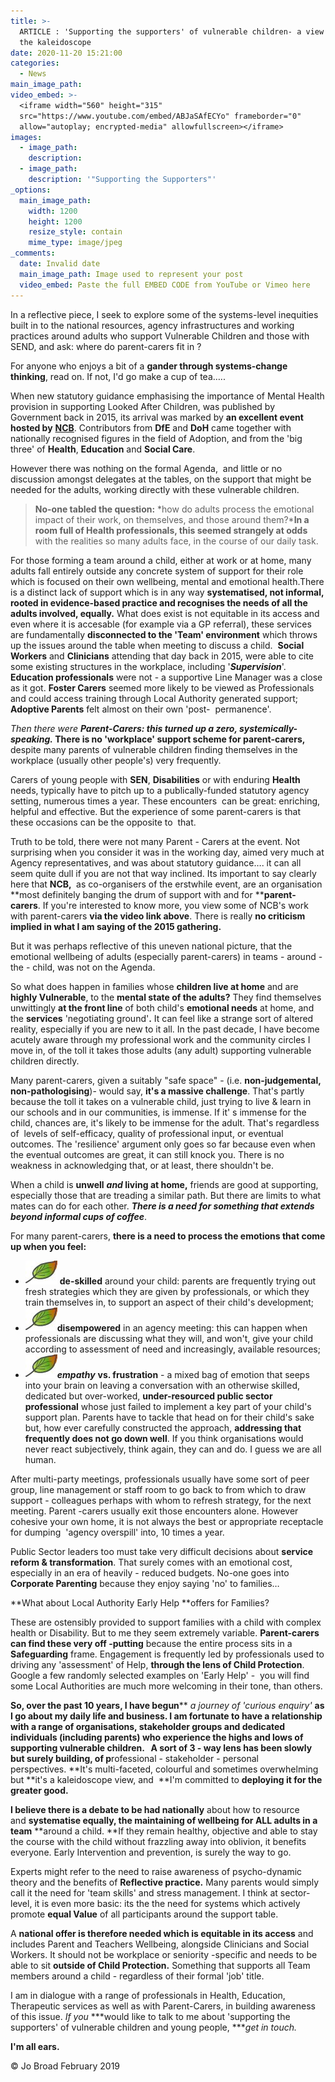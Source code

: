 ```yaml
---
title: >-
  ARTICLE : 'Supporting the supporters' of vulnerable children- a view through
  the kaleidoscope
date: 2020-11-20 15:21:00
categories:
  - News
main_image_path:
video_embed: >-
  <iframe width="560" height="315"
  src="https://www.youtube.com/embed/ABJaSAfECYo" frameborder="0"
  allow="autoplay; encrypted-media" allowfullscreen></iframe>
images:
  - image_path:
    description:
  - image_path:
    description: '"Supporting the Supporters"'
_options:
  main_image_path:
    width: 1200
    height: 1200
    resize_style: contain
    mime_type: image/jpeg
_comments:
  date: Invalid date
  main_image_path: Image used to represent your post
  video_embed: Paste the full EMBED CODE from YouTube or Vimeo here
---
```


In a reflective piece, I seek to explore some of the systems-level inequities built in to the national resources, agency infrastructures and working practices around adults who support Vulnerable Children and those with SEND, and ask: where do parent-carers fit in ?

For anyone who enjoys a bit of a **gander through systems-change thinking**, read on. If not, I'd go make a cup of tea…..

When new statutory guidance emphasising the importance of Mental Health provision in supporting Looked After Children, was published by Government back in 2015, its arrival was marked by **an excellent event hosted by** [**NCB**](https://www.ncb.org.uk/). Contributors from **DfE** and **DoH** came together with nationally recognised figures in the field of Adoption, and from the 'big three' of&nbsp;**Health**, **Education** and **Social Care**.

However there was nothing on the formal Agenda,&nbsp; and little or no discussion amongst delegates at the tables, on the support that might be needed for the adults, working directly with these vulnerable children.

> **No-one tabled the question:** *how do adults process the emotional impact of their work, on themselves, and those around them?***In a room full of Health professionals, this seemed strangely at odds** with the realities so many adults face, in the course of our daily task.&nbsp;

For those forming a team around a child, either at work or at home, many adults fall entirely outside any concrete system of support for their role which is focused on their own wellbeing, mental and emotional health.There is a distinct lack of support which is in any way&nbsp;**systematised, not informal, rooted in evidence-based practice and recognises the needs of all the adults involved, equally.**&nbsp;What does exist is not equitable in its access and even where it is accesable (for example via a GP referral), these services are fundamentally **disconnected to the 'Team' environment** which throws up the issues around the table when meeting to discuss a child. &nbsp;**Social Workers** and **Clinicians** attending that day back in 2015, were able to cite some existing structures in the workplace, including '***Supervision***'. **Education professionals** were not - a supportive Line Manager was a close as it got.&nbsp;**Foster Carers** seemed more likely to be viewed as Professionals and could access training through Local Authority generated support; **Adoptive Parents** felt almost on their own 'post-&nbsp; permanence'.&nbsp;

*Then there were* ***Parent-Carers: this turned up a zero, systemically-speaking.*&nbsp;There is no 'workplace' support scheme for parent-carers,** despite many parents of vulnerable children finding themselves in the workplace (usually other people's) very frequently.

Carers of young people with **SEN**, **Disabilities** or with enduring **Health** needs, typically have to pitch up to a publically-funded statutory agency setting, numerous times a year. These encounters &nbsp;can be great: enriching, helpful and effective. But the experience of some parent-carers is that these occasions can be the opposite to&nbsp; that.&nbsp;

Truth to be told, there were not many Parent - Carers at the event. Not surprising when you consider it was in the working day, aimed very much at Agency representatives, and was about statutory guidance…. it can all seem quite dull if you are not that way inclined. Its important to say clearly here that **NCB,&nbsp;** as co-organisers of the erstwhile event, are an organisation **most definitely banging the drum of support with and for&nbsp;****parent-carers**. If you're interested to know more, you view some of NCB's work with parent-carers&nbsp;**via the video link above**. There is really&nbsp;**no criticism implied in what I am saying of the 2015 gathering.**

But it was perhaps reflective of this uneven national picture, that the emotional wellbeing of adults (especially parent-carers) in teams - around - the - child, was not on the Agenda.

So what does happen in families whose **children live at home** and are **highly Vulnerable**, to the **mental state of the adults?**&nbsp;They find themselves unwittingly **at the front line** of both child's **emotional needs** at home, and the **services**&nbsp;'negotiating ground'**.** It can feel like a strange sort of altered reality, especially if you are new to it all. In the past decade, I have become acutely aware through my professional work and the community circles I move in, of the toll it takes those adults (any adult) supporting vulnerable children directly.

Many parent-carers, given a suitably "safe space" - (i.e.&nbsp;**non-judgemental, non-pathologising**)- would say, **it's a massive challenge**. That's partly because the toll it takes on a vulnerable child, just trying to live & learn in our schools and in our communities, is immense. If it' s immense for the child, chances are, it's likely to be immense for the adult. That's regardless of&nbsp; levels of self-efficacy, quality of professional input, or eventual outcomes. The 'resilience' argument only goes so far because even when the eventual outcomes are great, it can still knock you. There is no weakness in acknowledging that, or at least, there shouldn't be.

When a child is&nbsp;**unwell**&nbsp;***and* living at home,** friends are good at supporting, especially those that are treading a similar path. But there are limits to what mates can do for each other.&nbsp;***There is a need for something that extends beyond informal cups of coffee***.

For many parent-carers, **there is a need to process the emotions that come up when you feel:**

* ![](/uploads/kindle-templates-bullet-1.jpg)&nbsp;**de-skilled** around your child: parents are frequently trying out fresh strategies which they are given by professionals, or which they train themselves in, to support an aspect of their child's development;
* ![](/uploads/kindle-templates-bullet-1.jpg)**disempowered** in an agency meeting: this can happen when professionals are discussing what they will, and won't, give your child according to assessment of need and increasingly, available resources; &nbsp;
* ![](/uploads/kindle-templates-bullet-1.jpg)***empathy***&nbsp;**vs. frustration**&nbsp;- a mixed bag of emotion that seeps into your brain on leaving a conversation with an otherwise skilled, dedicated but over-worked,&nbsp;**under-resourced public sector professional** whose just failed to implement a key part of your child's support plan. Parents have to tackle that head on for their child's sake but, how ever carefully constructed the approach, **addressing that frequently does not go down well**. If you think organisations would never react subjectively, think again, they can and do. I guess we are all human.

After multi-party meetings, professionals usually have some sort of peer group, line management or staff room to go back to from which to draw support - colleagues perhaps with whom to refresh strategy, for the next meeting. Parent -carers usually exit those encounters alone. However cohesive your own home, it is not always the best or appropriate receptacle for dumping&nbsp; 'agency overspill' into, 10 times a year.

Public Sector leaders too must take very difficult decisions about **service reform & transformation**. That surely comes with an emotional cost, especially in an era of heavily - reduced budgets. No-one goes into **Corporate Parenting**&nbsp;because they enjoy saying 'no' to families…

**What about Local Authority Early Help&nbsp;**offers for Families?

These are ostensibly provided to support families with a child with complex health or Disability. But to me they seem extremely variable. **Parent-carers can find these very off -putting** because the entire process sits in a **Safeguarding** frame. Engagement is frequently led by professionals used to driving any 'assessment' of Help, **through the lens of Child Protection**.&nbsp; Google a few randomly selected examples on 'Early Help' -&nbsp; you will find some Local Authorities are much more welcoming in their tone, than others.

**So, over the past 10 years, I have begun****&nbsp;*a journey of 'curious enquiry'*&nbsp;**as I go about my daily life and business. I am fortunate to have a relationship with a range of organisations, stakeholder groups and dedicated individuals (including parents) who experience the highs and lows of supporting vulnerable children. &nbsp; A sort of **3 - way lens** has been slowly but surely building, of p**rofessional - stakeholder - personal perspectives.&nbsp;**It's multi-faceted, colourful and sometimes overwhelming but **it's a kaleidoscope view, and &nbsp;**I'm committed to **deploying it for the greater good.**

**I believe there is a debate to be had nationally**&nbsp;about how to resource and&nbsp;**systematise equally, the maintaining of wellbeing for ALL adults in a team** **around a child.&nbsp;**If they remain healthy, objective and able to stay the course with the child without frazzling away into oblivion, it benefits everyone. Early Intervention and prevention, is surely the way to go.&nbsp;

Experts might refer to the need to raise awareness of psycho-dynamic theory and the benefits of&nbsp;**Reflective practice.** Many parents would simply call it the need for 'team skills' and stress management. I think at sector-level, it is even more basic: its the the need for systems which actively promote **equal Value**&nbsp;of all participants around the support table.

A **national offer is therefore needed which is equitable in its access** and includes Parent and Teachers Wellbeing, alongside Clinicians and Social Workers. It should not be workplace or seniority -specific and needs to be able to sit&nbsp;**outside of Child Protection.**&nbsp;Something that supports all Team members around a child - regardless of their formal 'job' title.

I am in dialogue with a range of professionals in Health, Education, Therapeutic services as well as with Parent-Carers, in building awareness of this issue.&nbsp;*If you* ***would like to talk to me about 'supporting the supporters' of vulnerable children and young people,&nbsp;****get in touch.*

**I'm all ears.**

&copy; Jo Broad February 2019
